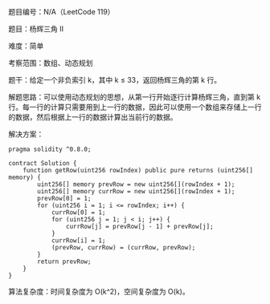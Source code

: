 题目编号：N/A（LeetCode 119）

题目：杨辉三角 II

难度：简单

考察范围：数组、动态规划

题干：给定一个非负索引 k，其中 k ≤ 33，返回杨辉三角的第 k 行。

解题思路：可以使用动态规划的思想，从第一行开始逐行计算杨辉三角，直到第 k 行。每一行的计算只需要用到上一行的数据，因此可以使用一个数组来存储上一行的数据，然后根据上一行的数据计算出当前行的数据。

解决方案：

```solidity
pragma solidity ^0.8.0;

contract Solution {
    function getRow(uint256 rowIndex) public pure returns (uint256[] memory) {
        uint256[] memory prevRow = new uint256[](rowIndex + 1);
        uint256[] memory currRow = new uint256[](rowIndex + 1);
        prevRow[0] = 1;
        for (uint256 i = 1; i <= rowIndex; i++) {
            currRow[0] = 1;
            for (uint256 j = 1; j < i; j++) {
                currRow[j] = prevRow[j - 1] + prevRow[j];
            }
            currRow[i] = 1;
            (prevRow, currRow) = (currRow, prevRow);
        }
        return prevRow;
    }
}
```

算法复杂度：时间复杂度为 O(k^2)，空间复杂度为 O(k)。